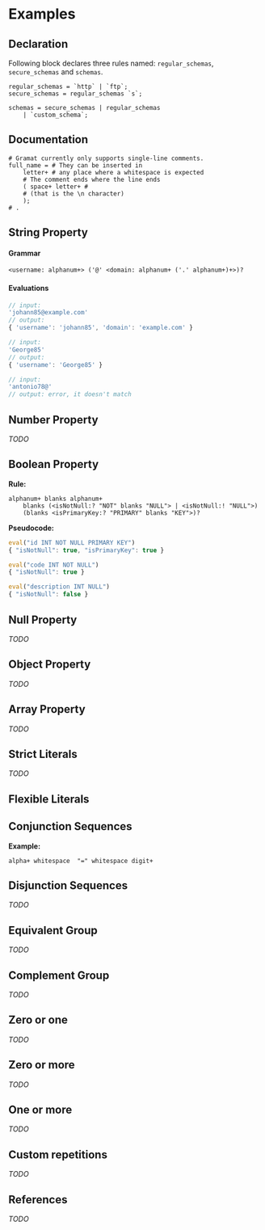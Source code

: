 # Examples

## Declaration

Following block declares three rules named: `regular_schemas`, `secure_schemas` and `schemas`.

```
regular_schemas = `http` | `ftp`;
secure_schemas = regular_schemas `s`;

schemas = secure_schemas | regular_schemas
	| `custom_schema`;
```

## Documentation

```
# Gramat currently only supports single-line comments.
full_name = # They can be inserted in
	letter+ # any place where a whitespace is expected
	# The comment ends where the line ends
	( space+ letter+ # 
	# (that is the \n character)
	);
# .
```

## String Property

#### Grammar

```
<username: alphanum+> ('@' <domain: alphanum+ ('.' alphanum+)+>)?
```

#### Evaluations

```javascript
// input:
'johann85@example.com'
// output:
{ 'username': 'johann85', 'domain': 'example.com' }

// input:
'George85'
// output:
{ 'username': 'George85' }

// input:
'antonio78@'
// output: error, it doesn't match
```

## Number Property

*TODO*

## Boolean Property

**Rule:**

```
alphanum+ blanks alphanum+
	blanks (<isNotNull:? "NOT" blanks "NULL"> | <isNotNull:! "NULL">)
	(blanks <isPrimaryKey:? "PRIMARY" blanks "KEY">)?
```

**Pseudocode:**

```javascript
eval("id INT NOT NULL PRIMARY KEY")
{ "isNotNull": true, "isPrimaryKey": true }

eval("code INT NOT NULL")
{ "isNotNull": true }

eval("description INT NULL")
{ "isNotNull": false }
```

## Null Property

*TODO*

## Object Property

*TODO*

## Array Property

*TODO*

## Strict Literals

*TODO*

## Flexible Literals

## Conjunction Sequences

**Example:**

```
alpha+ whitespace  "=" whitespace digit+
```

## Disjunction Sequences

*TODO*

## Equivalent Group

*TODO*

## Complement Group

*TODO*

## Zero or one

*TODO*

## Zero or more

*TODO*

## One or more

*TODO*

## Custom repetitions

*TODO*

## References

*TODO*
